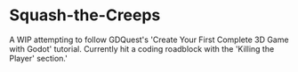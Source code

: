 # Squash-the-Creeps
A WIP attempting to follow GDQuest's 'Create Your First Complete 3D Game with Godot' tutorial. Currently hit a coding roadblock with the 'Killing the Player' section.'
